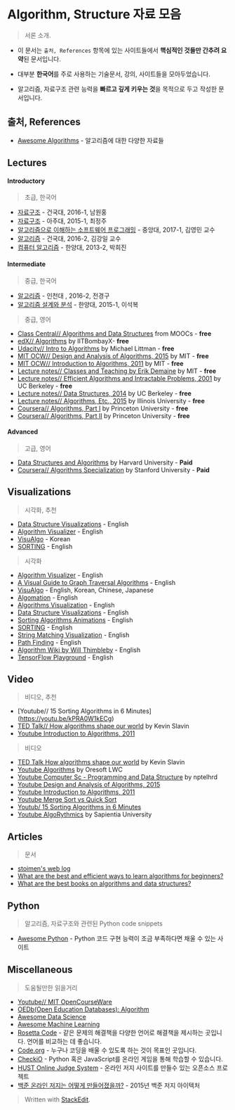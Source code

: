 
# Algorithm, Structure 자료 모음
> 서론 소개.
- 이 문서는 `출처, References` 항목에 있는 사이트들에서 **핵심적인 것들만 간추려 요약**된 문서입니다.

- 대부분 **한국어**를 주로 사용하는 기술문서, 강의, 사이트들을 모아두었습니다.

- 알고리즘, 자료구조 관련 능력을 **빠르고 깊게 키우는 것**을 목적으로 두고 작성한 문서입니다.

## 출처, References
- [Awesome Algorithms](https://github.com/gaerae/awesome-algorithms) - 알고리즘에 대한 다양한 자료들

## Lectures
#### Introductory
> 초급, 한국어
- [자료구조](http://www.kocw.net/home/search/kemView.do?kemId=1190355) - 건국대, 2016-1, 남원홍
- [자료구조](http://www.kocw.net/home/search/kemView.do?kemId=1145555) - 아주대, 2015-1, 최정주
- [알고리즘으로 이해하는 소프트웨어 프로그래밍](http://www.kocw.net/home/search/kemView.do?kemId=1265005) - 중앙대, 2017-1, 김영민 교수
- [알고리즘](http://www.kocw.net/home/search/kemView.do?kemId=1197229) - 건국대, 2016-2, 김강일 교수
- [컴퓨터 알고리즘](http://www.kocw.net/home/search/kemView.do?kemId=991797) - 한양대, 2013-2, 박희진

#### Intermediate
> 중급, 한국어
- [알고리즘](http://www.kocw.net/home/search/kemView.do?kemId=1212605) - 인천대 , 2016-2, 전경구
- [알고리즘 설계와 분석](http://www.kocw.net/home/search/kemView.do?kemId=1165071) - 한양대, 2015-1, 이석복

> 중급, 영어
- [Class Central// Algorithms and Data Structures](https://www.class-central.com/subject/algorithms-and-data-structures) from MOOCs - **free** 
- [edX// Algorithms](https://www.edx.org/course/algorithms) by IITBombayX- **free** 
- [Udacity// Intro to Algorithms](https://www.udacity.com/course/intro-to-algorithms--cs215) by Michael Littman - **free** 
- [MIT OCW// Design and Analysis of Algorithms, 2015](https://ocw.mit.edu/courses/electrical-engineering-and-computer-science/6-046j-design-and-analysis-of-algorithms-spring-2015) by MIT - **free** 
- [MIT OCW// Introduction to Algorithms, 2011](https://ocw.mit.edu/courses/electrical-engineering-and-computer-science/6-006-introduction-to-algorithms-fall-2011) by MIT - **free** 
- [Lecture notes// Classes and Teaching by Erik Demaine](http://erikdemaine.org/classes) by MIT - **free** 
- [Lecture notes// Efficient Algorithms and Intractable Problems, 2001](https://people.eecs.berkeley.edu/~jrs/170/) by UC Berkeley - **free** 
- [Lecture notes// Data Structures, 2014](https://people.eecs.berkeley.edu/~jrs/61b/) by UC Berkeley - **free** 
- [Lecture notes// Algorithms, Etc., 2015](https://people.eecs.berkeley.edu/~jrs/61b/) by Illinois University - **free** 
- [Coursera// Algorithms, Part I](https://www.coursera.org/learn/algorithms-part1) by Princeton University - **free** 
- [Coursera// Algorithms, Part II](https://www.coursera.org/learn/algorithms-part2) by Princeton University - **free** 

#### Advanced
> 고급, 영어
- [Data Structures and Algorithms](http://online-learning.harvard.edu/course/data-structures-and-algorithms) by Harvard University - **Paid**
- [Coursera// Algorithms Specialization](https://www.coursera.org/specializations/algorithms) by Stanford University - **Paid**

## Visualizations
> 시각화, 추천
- [Data Structure Visualizations](https://www.cs.usfca.edu/~galles/visualization/Algorithms.html) - English
- [Algorithm Visualizer](http://algo-visualizer.jasonpark.me) - English
- [VisuAlgo](https://visualgo.net) - Korean
- [SORTING](http://sorting.at) - English

> 시각화
- [Algorithm Visualizer](http://algo-visualizer.jasonpark.me) - English
- [A Visual Guide to Graph Traversal Algorithms](https://workshape.github.io/visual-graph-algorithms/) - English
- [VisuAlgo](https://visualgo.net) - English, Korean, Chinese, Japanese
- [Algomation](http://www.algomation.com) - English
- [Algorithms Visualization](http://bost.ocks.org/mike/algorithms/) - English
- [Data Structure Visualizations](https://www.cs.usfca.edu/~galles/visualization/Algorithms.html) - English
- [Sorting Algorithms Animations](https://www.toptal.com/developers/sorting-algorithms) - English
- [SORTING](http://sorting.at) - English
- [String Matching Visualization](http://whocouldthat.be/visualizing-string-matching) - English
- [Path Finding](https://qiao.github.io/PathFinding.js/visual/) - English
- [Algorithm Wiki by Will Thimbleby](http://will.thimbleby.net/algorithms) - English
- [TensorFlow Playground](http://playground.tensorflow.org) - English

## Video
> 비디오, 추천
- [Youtube// 15 Sorting Algorithms in 6 Minutes\](https://youtu.be/kPRA0W1kECg)
- [TED Talk// How algorithms shape our world](https://www.ted.com/talks/kevin_slavin_how_algorithms_shape_our_world) by Kevin Slavin
- [Youtube Introduction to Algorithms, 2011](https://www.youtube.com/playlist?list=PLUl4u3cNGP61Oq3tWYp6V_F-5jb5L2iHb)
> 비디오
- [TED Talk How algorithms shape our world](https://www.ted.com/talks/kevin_slavin_how_algorithms_shape_our_world) by Kevin Slavin
- [Youtube Algorithms](https://www.youtube.com/playlist?list=PL01A89F4E9E5F3ADE) by Oresoft LWC
- [Youtube Computer Sc - Programming and Data Structure](https://www.youtube.com/playlist?list=PLD9781AC5EBC9FA16) by nptelhrd
- [Youtube Design and Analysis of Algorithms, 2015](https://www.youtube.com/playlist?list=PLUl4u3cNGP6317WaSNfmCvGym2ucw3oGp)
- [Youtube Introduction to Algorithms, 2011](https://www.youtube.com/playlist?list=PLUl4u3cNGP61Oq3tWYp6V_F-5jb5L2iHb)
- [Youtube Merge Sort vs Quick Sort](https://youtu.be/es2T6KY45cA)
- [Youtub/ 15 Sorting Algorithms in 6 Minutes](https://youtu.be/kPRA0W1kECg)
- [Youtube AlgoRythmics](https://www.youtube.com/user/AlgoRythmics/videos) by Sapientia University

## Articles
> 문서

- [stoimen's web log](http://www.stoimen.com/blog/category/algorithms)
- [What are the best and efficient ways to learn algorithms for beginners?](https://www.quora.com/What-are-the-best-and-efficient-ways-to-learn-algorithms-for-beginners)
- [What are the best books on algorithms and data structures?](https://www.quora.com/What-are-the-best-books-on-algorithms-and-data-structures)

## Python
> 알고리즘, 자료구조와 관련된 Python code snippets
- [Awesome Python](https://github.com/JoMingyu/--Awesome-Python--) - Python 코드 구현 능력이 조금 부족하다면 채울 수 있는 사이트

## Miscellaneous
> 도움될만한 읽을거리

- [Youtube// MIT OpenCourseWare](https://www.youtube.com/user/MIT/playlists)
- [OEDb(Open Education Databases): Algorithm](http://oedb.org/open/search-results/?search-term=algorithm)
- [Awesome Data Science](https://github.com/bulutyazilim/awesome-datascience)
- [Awesome Machine Learning](https://github.com/josephmisiti/awesome-machine-learning)
- [Rosetta Code](http://rosettacode.org/wiki/Rosetta_Code) - 같은 문제의 해결책을 다양한 언어로 해결책을 제시하는 곳입니다. 언어를 비교하는 데 좋습니다.
- [Code.org](https://code.org) - 누구나 코딩을 배울 수 있도록 하는 것이 목표인 곳입니다.
- [CheckiO](https://checkio.org) - Python 혹은 JavaScript를 온라인 게임을 통해 학습할 수 있습니다.
- [HUST Online Judge System](https://github.com/freefcw/hustoj-neo) - 온라인 저지 사이트를 만들수 있는 오픈소스 프로젝트
- [백준 온라인 저지는 어떻게 만들어졌을까?](https://goo.gl/qwgBAp) - 2015년 백준 저지 아이텍처

> Written with [StackEdit](https://stackedit.io/).
